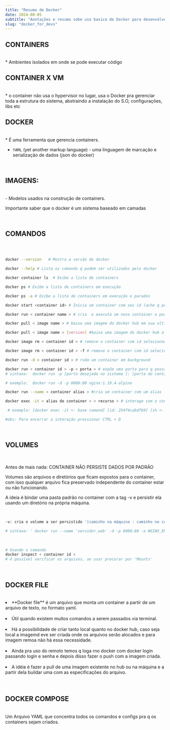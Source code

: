 ```yaml
---
title: "Resumo de Docker"
date: 2024-08-05
subtitle: "Anotações e resumo sobe uso basico de Docker para desenvolvedores"
slug: "docker_for_devs"
---
```


## CONTAINERS

<br>
* Ambientes isolados em onde se pode executar código

<br>

## CONTAINER X VM

<br>
* o container não usa o hypervisor no lugar, usa o Docker pra gerenciar toda a estrutura do sistema, abstraindo a instalação do S.O, configurações, libs etc

<br>

## DOCKER

<br>
* É uma ferramenta que gerencia containers.

- `YAML` (yet another markup language) - uma linguagem de marcação e serialização de dados (json do docker)

<br>

## IMAGENS:

<br>
 - Modelos usados na construção de containers.

Importante saber que o docker é um sistema baseado em camadas

<br>

## COMANDOS

<br>

```bash

docker --version   # Mostra a versão do docker

docker --help # Lista os comando q podem ser utilizados pelo docker

docker container ls  # Exibe a lista de containers

docker ps # Exibe a lista de containers em execução

docker ps -a # Exibe a lista de containers em execução e parados

docker start <container id> # Inicia um container com seu id (acho q pelas inicias ele tbm identifica)

docker run < container name > # cria  e executa um novo container a partir de uma imagem

docker pull < image name > # baixa uma imagem do docker hub em sua ultima versão

docker pull < image name > [version] #baixa uma imagem do docker hub a partir da versão fornecida

docker image rm < container id > # remove o container com id selecionado

docker image rm < container id > -f # remove o container com id selecionado recursivamente ( para o container, remove a imagem )

docker run -d < container id > # roda um container em background

docker run < container id > -p < porta > # expõe uma porta para q possamos ter acesso ao container da nossa máquina
# sintaxe:  docker run -p [porta desejada no sistema ]: [porta do container ] [nome do container]

# exemplo:  docker run -d -p 8080:80 nginx:1.19.4-alpine

docker run --name < container alias > #cria um container com um alias

docker exec -it < alias do container > < recurso > # interage com o container abrindo o shell

 # exemplo: [docker exec -it <- base comand] [id: 254f4cabdfb9] [sh <- shell do container]

#obs: Para encerrar a interação pressionar CTRL + D
```

<br>

## VOLUMES

<br>

Antes de mais nada: CONTAINER NÃO PERSISTE DADOS POR PADRÃO

Volumes são arquivos e diretórios que ficam expostos para o container, com isso qualquer arquivo fica preservado independente do container estar ou não funcionando.

A ideia é bindar uma pasta padrão no container com a tag -v e persistir ela usando um diretório na própria máquina.

<br>

```bash
-v: cria o volume a ser persistido '[caminho na máquina : caminho no container]'

# sintaxe: ' docker run --name 'servidor_web' -d -p 8080:80 -e NGINX_ENTRYPOINT_QUIET_LOGS=1 -v  "c:\users\jr\desktop\docker:/usr/share/nginx/html" nginx:1.19.4-alpine'

```

<br>

```bash
# Usando o comando
docker inspect < container id >
# é possível verificar os arquivos, ao usar procurar por 'Mounts'
```

<br>

## DOCKER FILE

<br>
<li>**Docker file** é um arquivo que monta um container a partir de um arquivo de texto, no formato yaml.</li>
<br>
<li> Útil quando existem muitos comandos a serem passados via terminal.</li>
<br>
<li>Há a possibilidade de criar tanto local quanto no docker hub, caso seja local a imagemd eve ser criada onde os arquivos serão alocados e para imagem remoa não há essa necessidade.</li>
<br>
<li>Ainda pra uso do remoto temos q loga rno docker com docker login passando login e senha e depois disso fazer o push com a imagem criada.</li>
<br>
<li>A idéia é fazer a pull de uma imagem existente no hub ou na máquina e a partir dela buildar uma com as especificações do arquivo.</li>
<br>


<br>

## DOCKER COMPOSE

<br>
   Um Arquivo YAML que concentra todos os comandos e configs pra q os containers sejam criados.
